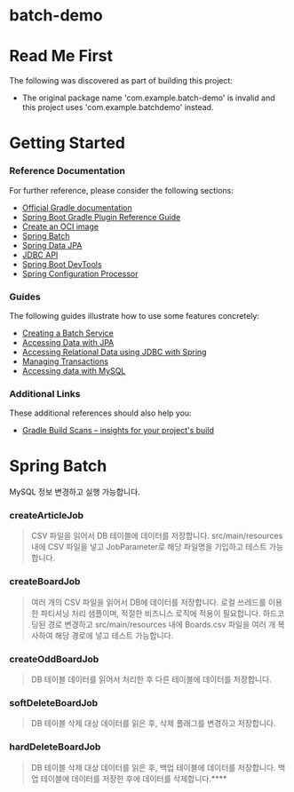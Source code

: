 # batch-demo
# Read Me First
The following was discovered as part of building this project:

* The original package name 'com.example.batch-demo' is invalid and this project uses 'com.example.batchdemo' instead.

# Getting Started

### Reference Documentation
For further reference, please consider the following sections:

* [Official Gradle documentation](https://docs.gradle.org)
* [Spring Boot Gradle Plugin Reference Guide](https://docs.spring.io/spring-boot/docs/2.7.4/gradle-plugin/reference/html/)
* [Create an OCI image](https://docs.spring.io/spring-boot/docs/2.7.4/gradle-plugin/reference/html/#build-image)
* [Spring Batch](https://docs.spring.io/spring-boot/docs/2.7.4/reference/htmlsingle/#howto.batch)
* [Spring Data JPA](https://docs.spring.io/spring-boot/docs/2.7.4/reference/htmlsingle/#data.sql.jpa-and-spring-data)
* [JDBC API](https://docs.spring.io/spring-boot/docs/2.7.4/reference/htmlsingle/#data.sql)
* [Spring Boot DevTools](https://docs.spring.io/spring-boot/docs/2.7.4/reference/htmlsingle/#using.devtools)
* [Spring Configuration Processor](https://docs.spring.io/spring-boot/docs/2.7.4/reference/htmlsingle/#appendix.configuration-metadata.annotation-processor)

### Guides
The following guides illustrate how to use some features concretely:

* [Creating a Batch Service](https://spring.io/guides/gs/batch-processing/)
* [Accessing Data with JPA](https://spring.io/guides/gs/accessing-data-jpa/)
* [Accessing Relational Data using JDBC with Spring](https://spring.io/guides/gs/relational-data-access/)
* [Managing Transactions](https://spring.io/guides/gs/managing-transactions/)
* [Accessing data with MySQL](https://spring.io/guides/gs/accessing-data-mysql/)

### Additional Links
These additional references should also help you:

* [Gradle Build Scans – insights for your project's build](https://scans.gradle.com#gradle)

Spring Batch
===========
MySQL 정보 변경하고 실행 가능합니다.

### createArticleJob
> CSV 파일을 읽어서 DB 테이블에 데이터를 저장합니다.
> src/main/resources 내에 CSV 파일을 넣고 JobParameter로 해당 파일명을 기입하고 테스트 가능합니다.

### createBoardJob
> 여러 개의 CSV 파일을 읽어서 DB에 데이터를 저장합니다.
> 로컬 쓰레드를 이용한 파티셔닝 처리 샘플이며, 적절한 비즈니스 로직에 적용이 필요합니다.
> 하드코딩된 경로 변경하고 src/main/resources 내에 Boards.csv 파일을 여러 개 복사하여 해당 경로에 넣고 테스트 가능합니다.

### createOddBoardJob
> DB 테이블 데이터를 읽어서 처리한 후 다른 테이블에 데이터를 저장합니다.

### softDeleteBoardJob
> DB 테이블 삭제 대상 데이터를 읽은 후, 삭제 플래그를 변경하고 저장합니다.

### hardDeleteBoardJob
> DB 테이블 삭제 대상 데이터를 읽은 후, 백업 테이블에 데이터를 저장합니다.
> 백업 테이블에 데이터를 저장한 후에 데이터를 삭제합니다.****

